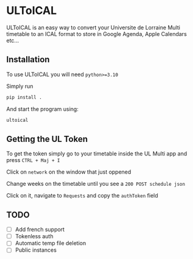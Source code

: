 # ULToICAL
ULToICAL is an easy way to convert your Universite de Lorraine Multi timetable to an ICAL format to store in Google Agenda, Apple Calendars etc...
## Installation
To use ULToICAL you will need `python>=3.10`

Simply run

```bash
pip install .
```

And start the program using:

```bash
ultoical
```

## Getting the UL Token
To get the token simply go to your timetable inside the UL Multi app and press `CTRL + Maj + I`

Click on `network` on the window that just oppened

Change weeks on the timetable until you see a `200 POST schedule json`

Click on it, navigate to `Requests` and copy the `authToken` field

## TODO
- [ ] Add french support
- [ ] Tokenless auth
- [ ] Automatic temp file deletion
- [ ] Public instances